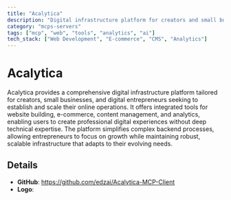 ```yaml
---
title: "Acalytica"
description: "Digital infrastructure platform for creators and small businesses to build online presence."
category: "mcps-servers"
tags: ["mcp", "web", "tools", "analytics", "ai"]
tech_stack: ["Web Development", "E-commerce", "CMS", "Analytics"]
---
```


# Acalytica

Acalytica provides a comprehensive digital infrastructure platform tailored for creators, small businesses, and digital entrepreneurs seeking to establish and scale their online operations. It offers integrated tools for website building, e-commerce, content management, and analytics, enabling users to create professional digital experiences without deep technical expertise. The platform simplifies complex backend processes, allowing entrepreneurs to focus on growth while maintaining robust, scalable infrastructure that adapts to their evolving needs.

## Details

- **GitHub**: https://github.com/edzai/Acalytica-MCP-Client
- **Logo**: 
